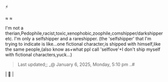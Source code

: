 ⚡

≈ ≈

I'm not a therian,Pedophile,racist,toxic,xenophobic,zoophile,comshipper/darkshipper etc. I'm only a selfshipper and a rareshipper. (the 'selfshipper' that I'm trying to indicate is like...one fictional character,is shipped with himself,like the same people,(also know as+what ppl call 'selflove'+I don't ship myself with fictional characters,yuck...)

>Last updated;; _@ January 6, 2025, Monday, 5:10 pm ..#

| 📱 |